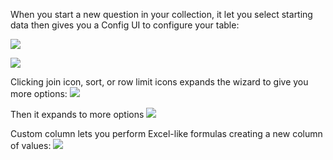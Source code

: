 When you start a new question in your collection, it let you select starting data then gives you a Config UI to configure your table:

![](uK0HxRO.png)

![](8lFG9az.png)

Clicking join icon, sort, or row limit icons expands the wizard to give you more options:
![](bnPqxvI.png)

Then it expands to more options
![](2BoBA3m.png)

Custom column lets you perform Excel-like formulas creating a new column of values:
![](crXah9z.png)

